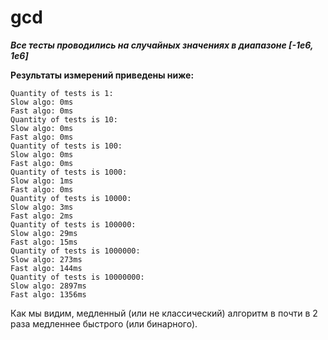 # gcd
***Все тесты проводились на случайных значениях в диапазоне [-1e6, 1e6]***

**Результаты измерений приведены ниже:**
```
Quantity of tests is 1:
Slow algo: 0ms
Fast algo: 0ms
Quantity of tests is 10:
Slow algo: 0ms
Fast algo: 0ms
Quantity of tests is 100:
Slow algo: 0ms
Fast algo: 0ms
Quantity of tests is 1000:
Slow algo: 1ms
Fast algo: 0ms
Quantity of tests is 10000:
Slow algo: 3ms
Fast algo: 2ms
Quantity of tests is 100000:
Slow algo: 29ms
Fast algo: 15ms
Quantity of tests is 1000000:
Slow algo: 273ms
Fast algo: 144ms
Quantity of tests is 10000000:
Slow algo: 2897ms
Fast algo: 1356ms
```
Как мы видим, медленный (или не классический) алгоритм в почти в 2 раза медленнее быстрого (или бинарного).
